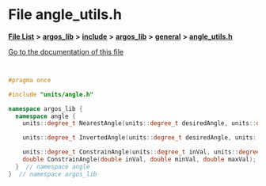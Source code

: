 

# File angle\_utils.h

[**File List**](files.md) **>** [**argos\_lib**](dir_f9cbf5730473812e84551a5945ef39f8.md) **>** [**include**](dir_0330651415bf66743a1cd99e3d0db0bc.md) **>** [**argos\_lib**](dir_934baf9e7d2bb4710ca41f9f25ef3ea4.md) **>** [**general**](dir_ce90de3a31c0930a75a0088390301e44.md) **>** [**angle\_utils.h**](angle__utils_8h.md)

[Go to the documentation of this file](angle__utils_8h.md)


```C++


#pragma once

#include "units/angle.h"

namespace argos_lib {
  namespace angle {
    units::degree_t NearestAngle(units::degree_t desiredAngle, units::degree_t referenceAngle);

    units::degree_t InvertedAngle(units::degree_t desiredAngle, units::degree_t referenceAngle);

    units::degree_t ConstrainAngle(units::degree_t inVal, units::degree_t minVal, units::degree_t maxVal);
    double ConstrainAngle(double inVal, double minVal, double maxVal);
  }  // namespace angle
}  // namespace argos_lib
```


